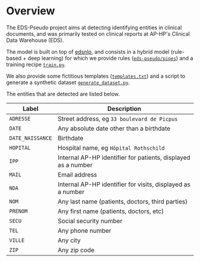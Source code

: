 # Overview

The EDS-Pseudo project aims at detecting identifying entities in clinical documents, and was primarily tested
on clinical reports at AP-HP's Clinical Data Warehouse (EDS).

The model is built on top of [edsnlp](https://github.com/aphp/edsnlp), and consists in a
hybrid model (rule-based + deep learning) for which we provide
rules ([`eds-pseudo/pipes`](https://github.com/aphp/eds-pseudo/tree/main/eds_pseudo/pipes))
and a training recipe [`train.py`](https://github.com/aphp/eds-pseudo/blob/main/scripts/train.py).

We also provide some fictitious
templates ([`templates.txt`](https://github.com/aphp/eds-pseudo/blob/main/data/templates.txt)) and a script to
generate a synthetic
dataset [`generate_dataset.py`](https://github.com/aphp/eds-pseudo/blob/main/scripts/generate_dataset.py).

The entities that are detected are listed below.

| Label            | Description                                                   |
|------------------|---------------------------------------------------------------|
| `ADRESSE`        | Street address, eg `33 boulevard de Picpus`                   |
| `DATE`           | Any absolute date other than a birthdate                      |
| `DATE_NAISSANCE` | Birthdate                                                     |
| `HOPITAL`        | Hospital name, eg `Hôpital Rothschild`                        |
| `IPP`            | Internal AP-HP identifier for patients, displayed as a number |
| `MAIL`           | Email address                                                 |
| `NDA`            | Internal AP-HP identifier for visits, displayed as a number   |
| `NOM`            | Any last name (patients, doctors, third parties)              |
| `PRENOM`         | Any first name (patients, doctors, etc)                       |
| `SECU`           | Social security number                                        |
| `TEL`            | Any phone number                                              |
| `VILLE`          | Any city                                                      |
| `ZIP`            | Any zip code                                                  |
